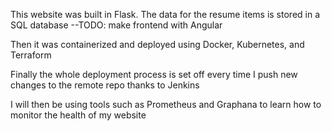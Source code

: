 This website was built in Flask. The data for the resume
items is stored in a SQL database
--TODO: make frontend with Angular

Then it was containerized and deployed using Docker,
Kubernetes, and Terraform

Finally the whole deployment process is set off every
time I push new changes to the remote repo thanks to
Jenkins

I will then be using tools such as Prometheus and
Graphana to learn how to monitor the health of my
website
